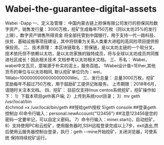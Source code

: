 # Wabei-the-guarantee-digital-assets
Wabei -Dapp
一、定义及管理：
   中国内蒙古链上担保有限公司发行的担保风险数字资产，销售发行量：3000万枚，挖矿生成每年750万枚（同以太坊25%的发行上限），数字资产销售所得资金
将全部托管到中国银行，用于支持一代一路科技、扶贫、基础设施等项目建设，其中将侧重为关系人类重大进程的高风险项目提供担保投资。
二、技术原理：
本区块链取名：担保链，是以太坊主链的一个软分叉，技术依托但不依赖以太坊，是以太坊家族的独特成员，将与全球以太坊成员共同推进社区成长！因此相关技术
文档参考以太坊相关文档。
三、币名：
Wabei，wabei中文瓦贝，意喻源于朴实的泥土，服务百姓。
1Wabei设计值=1Ether,其他货币的单位与以太坊相同,
默认挖矿单位仍为：wei，1Wabi=1000000000000000000Wei。
三、发行总量：
总量3000万枚，挖矿奖励每年不超过750万枚，用于鼓励矿工提供记账服务。
上市期限：2018年6月，请随时关注本文档。
四、挖矿：
目前仅支持linux centos系统挖矿，挖矿操作如下：
1）下载本项目geth客户端;
2）上传到系统root目录；
3）mv geth /usr/local/bin  
4)chmod +x /usr/local/bin/geth      ##授给geth授权
5)geth console      ##登录geth控制台
6)命令行输入：personal.newAccount("123456") ##注意123456是您的密码一定要牢记，可以自定义密码。
7）命令行输入：miner.start()，启动挖矿。
8）支持使用PC和云挖矿，使用服务器时,SSH远程登录完成以上7步，exit退出,然后使用云服务器控制台登录，执行：geth --mine开始挖矿，关闭浏览器，可使系统
保持持续挖矿运行。



